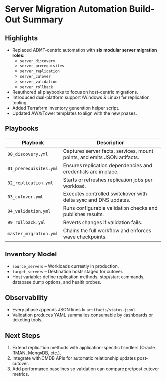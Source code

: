 # Server Migration Automation Build-Out Summary

## Highlights

- Replaced ADMT-centric automation with **six modular server migration roles**:
  - `server_discovery`
  - `server_prerequisites`
  - `server_replication`
  - `server_cutover`
  - `server_validation`
  - `server_rollback`
- Reauthored all playbooks to focus on host-centric migrations.
- Introduced dual-platform support (Windows & Linux) for replication tooling.
- Added Terraform inventory generation helper script.
- Updated AWX/Tower templates to align with the new phases.

## Playbooks

| Playbook | Description |
| -------- | ----------- |
| `00_discovery.yml` | Captures server facts, services, mount points, and emits JSON artifacts. |
| `01_prerequisites.yml` | Ensures replication dependencies and credentials are in place. |
| `02_replication.yml` | Starts or refreshes replication jobs per workload. |
| `03_cutover.yml` | Executes controlled switchover with delta sync and DNS updates. |
| `04_validation.yml` | Runs configurable validation checks and publishes results. |
| `99_rollback.yml` | Reverts changes if validation fails. |
| `master_migration.yml` | Chains the full workflow and enforces wave checkpoints. |

## Inventory Model

- `source_servers` – Workloads currently in production.
- `target_servers` – Destination hosts staged for cutover.
- Host variables define replication methods, stop/start commands, database dump options, and health probes.

## Observability

- Every phase appends JSON lines to `artifacts/status.jsonl`.
- Validation produces YAML summaries consumable by dashboards or ticketing tools.

## Next Steps

1. Extend replication methods with application-specific handlers (Oracle RMAN, MongoDB, etc.).
2. Integrate with CMDB APIs for automatic relationship updates post-cutover.
3. Add performance baselines so validation can compare pre/post cutover metrics.
